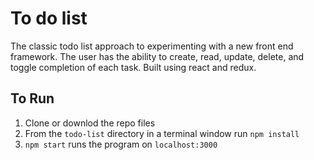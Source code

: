 # To do list

The classic todo list approach to experimenting with a new front end framework. The user has the ability to create, read, update, delete, and toggle completion of each task. Built using react and redux.

## To Run
1. Clone or downlod the repo files
2. From the `todo-list` directory in a terminal window run `npm install`
3. `npm start` runs the program on `localhost:3000`
